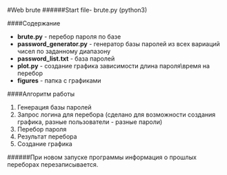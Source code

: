 #Web brute
######Start file- brute.py (python3)

####Содержание
- **brute.py** - перебор пароля по базе
- **password_generator.py** - генератор базы паролей из всех вариаций чисел по заданному диапазону
- **password_list.txt** - база паролей
- **plot.py** - создание графика зависимости длина пароля\время на перебор
- **figures** - папка с графиками

####Алгоритм работы
1) Генерация базы паролей
2) Запрос логина для перебора (сделано для возможности создания графика, разные пользователи - разные пароли)
3) Перебор пароля
4) Результат перебора
5) Создание графика


######При новом запуске программы информация о прошлых переборах перезаписывается.